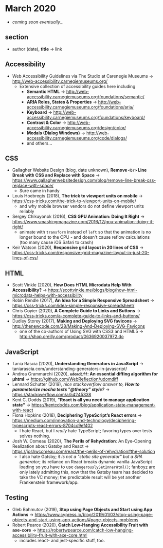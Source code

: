 # March 2020

+ *coming soon eventually...*

## section

+ author (date), **title** &#8594; link

## Accessibility

+ Web Accessibility Guidelines via The Studio at Carenegie Museums &#8594; http://web-accessibility.carnegiemuseums.org/
  - Extensive collection of accessibility guides here including
    - **Semantic HTML** &#8594; http://web-accessibility.carnegiemuseums.org/foundations/semantic/
    - **ARIA Roles, States & Properties** &#8594; http://web-accessibility.carnegiemuseums.org/foundations/aria/
    - **Keyboard** &#8594; http://web-accessibility.carnegiemuseums.org/foundations/keyboard/
    - **Contrast & Color** &#8594; http://web-accessibility.carnegiemuseums.org/design/color/
    - **Modals (Dialog Windows)** &#8594; http://web-accessibility.carnegiemuseums.org/code/dialogs/
    - and others&hellip;
    
## CSS

+ Gallagher Website Design (blog, date unknown), **Remove `<br>` Line Break with CSS and Replace with Space** &#8594; https://www.gallagherwebsitedesign.com/blog/remove-line-break-css-replace-with-space/
  - Sure came in handy
+ Louis Hoebregts (2018), **The trick to viewport units on mobile** &#8594; https://css-tricks.com/the-trick-to-viewport-units-on-mobile/
  - and why mobile browser vendors do not define viewport units reliably
+ Sergey Chikuyonok (2016), **CSS GPU Animation: Doing It Right** &#8594; https://www.smashingmagazine.com/2016/12/gpu-animation-doing-it-right/
  - animate with `transform` instead of `left` so that the animation is no longer bound to the CPU - and doesn't cause reflow calculations (too many cause iOS Safari to crash)
+ Keir Watson (2020), **Responsive grid layout in 20 lines of CSS** &#8594; https://css-tricks.com/responsive-grid-magazine-layout-in-just-20-lines-of-css/

## HTML

+ Scott Vinkle (2020), **How Does HTML Microdata Help With Accessibility?** &#8594; https://scottvinkle.me/blogs/blog/how-html-microdata-helps-with-accessibility
+ Robin Rendle (2017), **An Idea for a Simple Responsive Spreadsheet** &#8594; https://css-tricks.com/idea-simple-responsive-spreadsheet/
+ Chris Coyier (2020), **A Complete Guide to Links and Buttons** &#8594; https://css-tricks.com/a-complete-guide-to-links-and-buttons/
+ Dudley Storey (2017), **Making and Deploying SVG favicons** &#8594; http://thenewcode.com/28/Making-And-Deploying-SVG-Favicons
  - one of the co-authors of Using SVG with CSS3 and HTML5 &#8594; http://shop.oreilly.com/product/0636920037972.do

## JavaScript

+ Tania Rascia (2020), **Understanding Generators in JavaScript** &#8594; taniarascia.com/understanding-generators-in-javascript/
+ Andrea Grammarchi (2020), **`udomdiff`: An essential diffing algorithm for µhtml** &#8594; https://github.com/WebReflection/udomdiff
+ Lennard Schutter (2019), *nice stackoverflow answer to, **How to parameterize mocha tests "@theory" style?*** &#8594; https://stackoverflow.com/a/54245338
+ Kent C. Dodds (2019), **"React is all you need to manage application state"** &#8594; https://kentcdodds.com/blog/application-state-management-with-react
+ Fiona Hopkins (2018), **Deciphering TypeScript’s React errors** &#8594; https://medium.com/innovation-and-technology/deciphering-typescripts-react-errors-8704cc9ef402
  - I hate React, but I *really* hate TypeScript; favoring types over tests solves nothing.
+ Josh W. Comeau (2020), **The Perils of Rehydration**: An Eye-Opening Realization about Gatsby and React &#8594; https://joshwcomeau.com/react/the-perils-of-rehydration#the-solution
  - I also hate Gatsby; *it is not a "static site generator" but a SPA generator*; its reliance on React breaks dynamic vanilla JavaScript loading so you have to use `dangerouslySetInnerHtml()`; fanboyz are only lately admitting this, now that the Gatsby team has decided to take the VC money; the predictable result will be yet another Frankenstein framework/app.

## Testing

+ Gleb Bahmutov (2019), **Stop using Page Objects and Start using App Actions** &#8594;  https://www.cypress.io/blog/2019/01/03/stop-using-page-objects-and-start-using-app-actions/#page-objects-problems
+ Robert Pearce (2020), **Catch Low-Hanging Accessibility Fruit with axe-core** &#8594; https://robertwpearce.com/catch-low-hanging-accessibility-fruit-with-axe-core.html
  - includes react- and jest-specific stuff, too.

